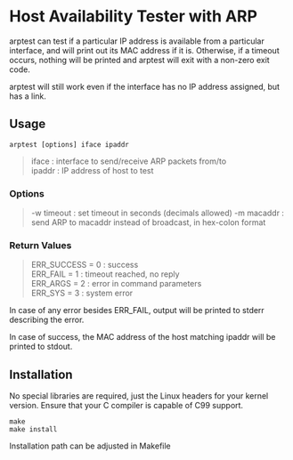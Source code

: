 Host Availability Tester with ARP
=================================

arptest can test if a particular IP address is available from a particular
interface, and will print out its MAC address if it is. Otherwise, if a timeout
occurs, nothing will be printed and arptest will exit with a non-zero exit code.

arptest will still work even if the interface has no IP address assigned, but
has a link.

Usage
-----

	arptest [options] iface ipaddr

> iface  : interface to send/receive ARP packets from/to  
> ipaddr : IP address of host to test  

### Options

> -w timeout : set timeout in seconds (decimals allowed)
> -m macaddr : send ARP to macaddr instead of broadcast, in hex-colon format

### Return Values

> ERR_SUCCESS = 0 : success  
> ERR_FAIL    = 1 : timeout reached, no reply  
> ERR_ARGS    = 2 : error in command parameters  
> ERR_SYS     = 3 : system error  

In case of any error besides ERR_FAIL, output will be printed to stderr
describing the error.

In case of success, the MAC address of the host matching ipaddr will be printed
to stdout.

Installation
------------

No special libraries are required, just the Linux headers for your kernel
version. Ensure that your C compiler is capable of C99 support.

    make
    make install

Installation path can be adjusted in Makefile
